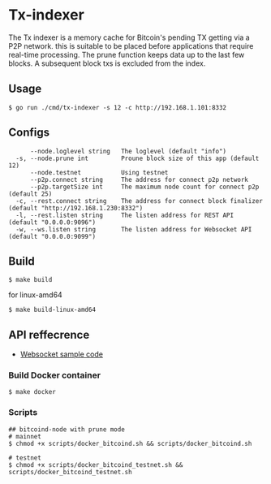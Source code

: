 # Tx-indexer
The Tx indexer is a memory cache for Bitcoin's pending TX getting via a P2P network. this is suitable to be placed before applications that require real-time processing. The prune function keeps data up to the last few blocks. A subsequent block txs is excluded from the index.

## Usage
```
$ go run ./cmd/tx-indexer -s 12 -c http://192.168.1.101:8332
```
## Configs
```
      --node.loglevel string   The loglevel (default "info")
  -s, --node.prune int         Proune block size of this app (default 12)
      --node.testnet           Using testnet
      --p2p.connect string     The address for connect p2p network
      --p2p.targetSize int     The maximum node count for connect p2p (default 25)
  -c, --rest.connect string    The address for connect block finalizer (default "http://192.168.1.230:8332")
  -l, --rest.listen string     The listen address for REST API (default "0.0.0.0:9096")
  -w, --ws.listen string       The listen address for Websocket API (default "0.0.0.0:9099")

```
## Build 
```
$ make build
```
for linux-amd64
```
$ make build-linux-amd64
```
## API reffecrence

- [Websocket sample code](./examples/websocket_sample/websocket_sample.go)

### Build Docker container
```
$ make docker
```
### Scripts
```
## bitcoind-node with prune mode
# mainnet
$ chmod +x scripts/docker_bitcoind.sh && scripts/docker_bitcoind.sh  

# testnet
$ chmod +x scripts/docker_bitcoind_testnet.sh && scripts/docker_bitcoind_testnet.sh
```